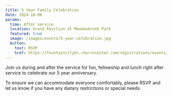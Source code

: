 ```yaml
---
title: 5 Year Family Celebration
date: 2024-10-06
params:
  time: After service
  location: Grand Pavilion at Meadowbrook Park
  featured: true
  image: /images/events/5-year-celebration.jpg
  button:
    text: RSVP
    href: https://fountaincitykc.churchcenter.com/registrations/events/2502539
---
```


Join us during and after the service for fun, fellowship and lunch right after service to celebrate our 5 year anniversary. 

<!--more-->

To ensure we can accommodate everyone comfortably, please RSVP and let us know if you have any dietary restrictions or special needs.
